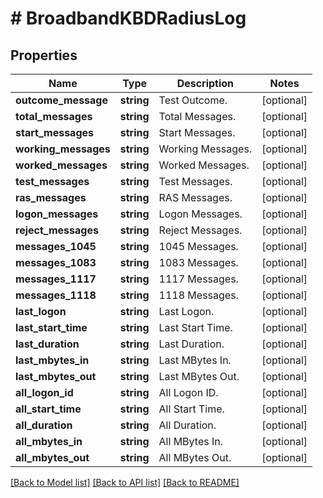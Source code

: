 # # BroadbandKBDRadiusLog

## Properties

Name | Type | Description | Notes
------------ | ------------- | ------------- | -------------
**outcome_message** | **string** | Test Outcome. | [optional]
**total_messages** | **string** | Total Messages. | [optional]
**start_messages** | **string** | Start Messages. | [optional]
**working_messages** | **string** | Working Messages. | [optional]
**worked_messages** | **string** | Worked Messages. | [optional]
**test_messages** | **string** | Test Messages. | [optional]
**ras_messages** | **string** | RAS Messages. | [optional]
**logon_messages** | **string** | Logon Messages. | [optional]
**reject_messages** | **string** | Reject Messages. | [optional]
**messages_1045** | **string** | 1045 Messages. | [optional]
**messages_1083** | **string** | 1083 Messages. | [optional]
**messages_1117** | **string** | 1117 Messages. | [optional]
**messages_1118** | **string** | 1118 Messages. | [optional]
**last_logon** | **string** | Last Logon. | [optional]
**last_start_time** | **string** | Last Start Time. | [optional]
**last_duration** | **string** | Last Duration. | [optional]
**last_mbytes_in** | **string** | Last MBytes In. | [optional]
**last_mbytes_out** | **string** | Last MBytes Out. | [optional]
**all_logon_id** | **string** | All Logon ID. | [optional]
**all_start_time** | **string** | All Start Time. | [optional]
**all_duration** | **string** | All Duration. | [optional]
**all_mbytes_in** | **string** | All MBytes In. | [optional]
**all_mbytes_out** | **string** | All MBytes Out. | [optional]

[[Back to Model list]](../../README.md#models) [[Back to API list]](../../README.md#endpoints) [[Back to README]](../../README.md)
